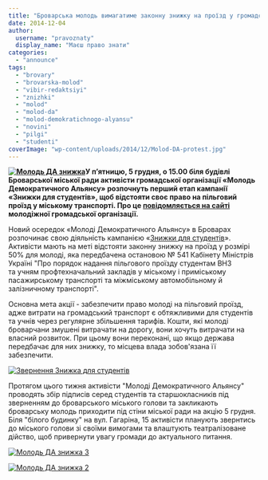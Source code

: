 ```yaml
---
title: "Броварська молодь вимагатиме законну знижку на проїзд у громадському транспорті"
date: 2014-12-04
author: 
  username: "pravoznaty"
  display_name: "Маєш право знати"
categories: 
  - "announce"
tags: 
  - "brovary"
  - "brovarska-molod"
  - "vibir-redaktsiyi"
  - "znizhki"
  - "molod"
  - "molod-da"
  - "molod-demokratichnogo-alyansu"
  - "novini"
  - "pilgi"
  - "studenti"
coverImage: "wp-content/uploads/2014/12/Molod-DA-protest.jpg"
---
```


**[![Молодь ДА знижка](https://mpz.brovary.org/wp-content/uploads/2014/12/Molod-DA-znizhka.jpg)](https://mpz.brovary.org/wp-content/uploads/2014/12/Molod-DA-znizhka.jpg)У п’ятницю, 5 грудня, о 15.00 біля будівлі Броварської міської ради активісти громадської організації «Молодь Демократичного Альянсу» розпочнуть перший етап кампанії «Знижки для студентів», щоб відстояти своє право на пільговий проїзд у міському транспорті. Про це [повідомляється на сайті](http://molod-da.org/announce/?id=301) молодіжної громадської організації.**

Новий осередок «Молоді Демократичного Альянсу» в Броварах розпочинає свою діяльність кампанією «[Знижки для студентів](https://vk.com/event81569779)». Активісти мають на меті відстояти законну знижку на проїзд у розмірі 50% для молоді, яка передбачена остановою № 541 Кабінету Міністрів Україні "Про порядок надання пільгового проїзду студентам ВНЗ та учням профтехначальний закладів у міському і приміському пасажирському транспорті та міжміському автомобільному й залізничному транспорті".

Основна мета акції - забезпечити право молоді на пільговий проїзд, адже витрати на громадський транспорт є обтяжливими для студентів та учнів через регулярне збільшення тарифів. Кошти, які молоді броварчани змушені витрачати на дорогу, вони хочуть витрачати на власний розвиток. При цьому вони переконані, що якщо держава передбачає для них знижку, то місцева влада зобов'язана її забезпечити.

[![Звернення Знижка для студентів](https://mpz.brovary.org/wp-content/uploads/2014/12/Zvernennya-Znizhka-dlya-studentiv.png)](https://mpz.brovary.org/wp-content/uploads/2014/12/Zvernennya-Znizhka-dlya-studentiv.png)

Протягом цього тижня активісти "Молоді Демократичного Альянсу" проводять збір підписів серед студентів та старшокласників під зверненням до броварського міського голови та закликають броварську молодь приходити під стіни міської ради на акцію 5 грудня. Біля "білого будинку" на вул. Гагаріна, 15 активісти планують звернтись до міського голови зі своїми вимогами та влаштують театралізоване дійство, щоб привернути увагу громади до актуального питання.

[![Молодь ДА знижка 3](https://mpz.brovary.org/wp-content/uploads/2014/12/Molod-DA-znizhka-3.jpg)](https://mpz.brovary.org/wp-content/uploads/2014/12/Molod-DA-znizhka-3.jpg)

[![Молодь ДА знижка 2](https://mpz.brovary.org/wp-content/uploads/2014/12/Molod-DA-znizhka-2.jpg)](https://mpz.brovary.org/wp-content/uploads/2014/12/Molod-DA-znizhka-2.jpg)
